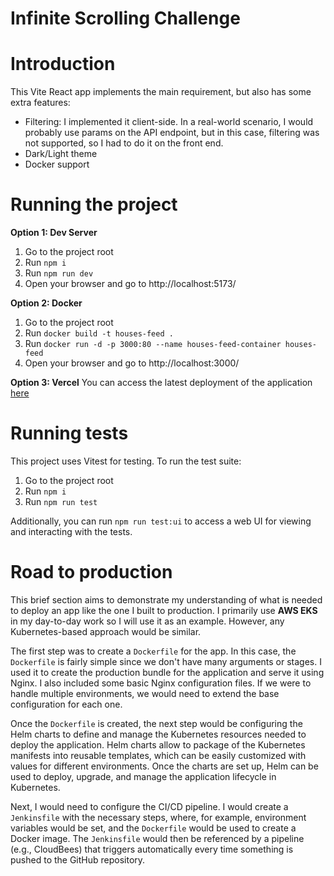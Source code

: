 # Infinite Scrolling Challenge

# Introduction

This Vite React app implements the main requirement, but also has some extra features:

- Filtering: I implemented it client-side. In a real-world scenario, I would probably use params on the API endpoint, but in this case, filtering was not supported, so I had to do it on the front end.
- Dark/Light theme
- Docker support

# Running the project

**Option 1: Dev Server**

1.  Go to the project root
2.  Run `npm i`
3.  Run `npm run dev`
4.  Open your browser and go to http://localhost:5173/

**Option 2: Docker**

1.  Go to the project root
2.  Run `docker build -t houses-feed .`
3.  Run `docker run -d -p 3000:80 --name houses-feed-container houses-feed`
4.  Open your browser and go to http://localhost:3000/

**Option 3: Vercel**
You can access the latest deployment of the application [here](https://house-data-infinite-scrolling.vercel.app/)

# Running tests

This project uses Vitest for testing. To run the test suite:

1.  Go to the project root
2.  Run `npm i`
3.  Run `npm run test`

Additionally, you can run `npm run test:ui` to access a web UI for viewing and interacting with the tests.

# Road to production

This brief section aims to demonstrate my understanding of what is needed to deploy an app like the one I built to production. I primarily use **AWS EKS** in my day-to-day work so I will use it as an example. However, any Kubernetes-based approach would be similar.

The first step was to create a `Dockerfile` for the app. In this case, the `Dockerfile` is fairly simple since we don't have many arguments or stages. I used it to create the production bundle for the application and serve it using Nginx. I also included some basic Nginx configuration files. If we were to handle multiple environments, we would need to extend the base configuration for each one.

Once the `Dockerfile` is created, the next step would be configuring the Helm charts to define and manage the Kubernetes resources needed to deploy the application. Helm charts allow to package of the Kubernetes manifests into reusable templates, which can be easily customized with values for different environments. Once the charts are set up, Helm can be used to deploy, upgrade, and manage the application lifecycle in Kubernetes.

Next, I would need to configure the CI/CD pipeline. I would create a `Jenkinsfile` with the necessary steps, where, for example, environment variables would be set, and the `Dockerfile` would be used to create a Docker image. The `Jenkinsfile` would then be referenced by a pipeline (e.g., CloudBees) that triggers automatically every time something is pushed to the GitHub repository.
